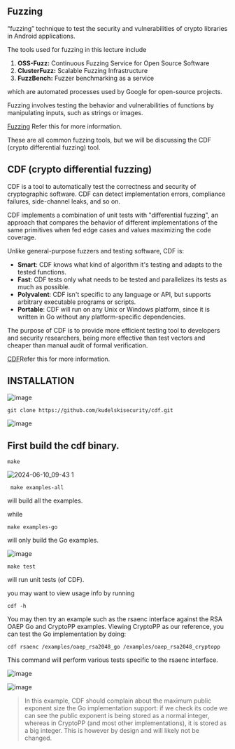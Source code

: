 ## Fuzzing

“fuzzing” technique to test the security and vulnerabilities of crypto libraries in Android applications.

The tools used for fuzzing in this lecture include

1. **OSS-Fuzz:** Continuous Fuzzing Service for Open Source Software
2. **ClusterFuzz:** Scalable Fuzzing Infrastructure
3. **FuzzBench:** Fuzzer benchmarking as a service

which are automated processes used by Google for open-source projects.

Fuzzing involves testing the behavior and vulnerabilities of functions by manipulating inputs, such as strings or images.

[Fuzzing](https://github.com/google/fuzzing) Refer this for more information.

These are all common fuzzing tools, but we will be discussing the CDF (crypto differential fuzzing) tool.

##   CDF (crypto differential fuzzing)

CDF is a tool to automatically test the correctness and security of cryptographic software. CDF can detect implementation errors, compliance failures, side-channel leaks, and so on.

CDF implements a combination of unit tests with "differential fuzzing", an approach that compares the behavior of different implementations of the same primitives when fed edge cases and values maximizing the code coverage.

Unlike general-purpose fuzzers and testing software, CDF is:

- **Smart**: CDF knows what kind of algorithm it's testing and adapts to the tested functions.
- **Fast**: CDF tests only what needs to be tested and parallelizes its tests as much as possible.
- **Polyvalent**: CDF isn't specific to any language or API, but supports arbitrary executable programs or scripts.
- **Portable**: CDF will run on any Unix or Windows platform, since it is written in Go without any platform-specific dependencies.

The purpose of CDF is to provide more efficient testing tool to developers and security researchers, being more effective than test vectors and cheaper than manual audit of formal verification.

[CDF](https://github.com/kudelskisecurity/cdf)Refer this for more information.


## INSTALLATION

![image](https://github.com/ananthan05/Android-Security/assets/140697378/6e389c52-b90e-46ae-8e64-4db65145801d)

```
git clone https://github.com/kudelskisecurity/cdf.git
```

![image](https://github.com/ananthan05/Android-Security/assets/140697378/b2e499fa-591d-4256-a332-4cfbf6eded70)


## First build the cdf binary.

```
make
```

![2024-06-10_09-43 1](https://github.com/ananthan05/Android-Security/assets/140697378/cfd411d2-a81f-42b3-b966-0e75cb7d35e3)


```
 make examples-all
```
 will build all the examples.
 
 while 
 ```
make examples-go
```
 will only build the Go examples.

 ![image](https://github.com/ananthan05/Android-Security/assets/140697378/66064e2e-8af8-4e82-8131-e384480ee92d)


```
make test
```
will run unit tests (of CDF).


you may want to view usage info by running 

```
cdf -h
```


You may then try an example such as the rsaenc interface against the RSA OAEP Go and CryptoPP examples. Viewing CryptoPP as our reference, you can test the Go implementation by doing:

```
cdf rsaenc /examples/oaep_rsa2048_go /examples/oaep_rsa2048_cryptopp
```
This command will perform various tests specific to the rsaenc interface.

![image](https://github.com/ananthan05/Android-Security/assets/140697378/2d5e2000-7e13-4fa5-9297-e2b7f3d07612)

![image](https://github.com/ananthan05/Android-Security/assets/140697378/19f277f4-de2d-4f1a-a7f2-e7b894dd6a27)


>In this example, CDF should complain about the maximum public exponent size the Go implementation support: if we check its code we can see the public exponent is being stored as a normal integer, whereas in CryptoPP (and most other implementations), it is stored as a big integer. This is however by design and will likely not be changed.
